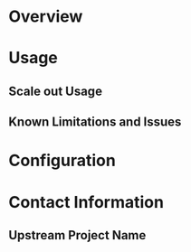 # Overview

# Usage

## Scale out Usage

## Known Limitations and Issues

# Configuration

# Contact Information

## Upstream Project Name